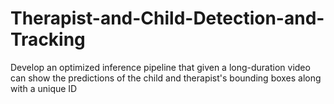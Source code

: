 # Therapist-and-Child-Detection-and-Tracking
Develop an optimized inference pipeline that given a long-duration video can show the predictions of the child and therapist's bounding boxes along with a unique ID

